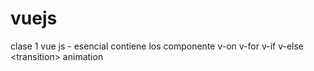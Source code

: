 # vuejs
clase 1 vue js - esencial contiene los componente v-on v-for v-if v-else &lt;transition> animation 

